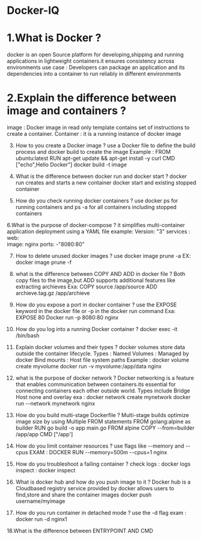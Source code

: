 # Docker-IQ

# 1.What is Docker ? 
docker is an open Source platform for developing,shipping and running applications in lightweight containers.it ensures consistency across
environments
use case : Developers can package an application and its dependencies into a container to run reliably in different environments

# 2.Explain the difference between image and containers ?
   image : Docker image in read only template contains set of instructions to create a container.
   Container : it is a running instance of docker image 

3. How to you create a Docker image ? 
   use a Docker file to define the build process and docker build to create the image
   Example : 
       FROM ubuntu:latest
       RUN apt-get update && apt-get install -y curl
       CMD ["echo",Hello Docker"]
     docker build -t image 

4. What is the difference between docker run and docker start ?
   docker run creates and starts a new container
   docker start and existing stopped container

5. How do you check running docker containers ?
    use docker ps for running containers and ps -a for all containers including stopped containers 

6.What is the purpose of docker-compose ?
  it simplifies multi-container application deployment using a YAML file
   example: 
        Version: "3"
         services :
            web:        
               image: nginx
               ports:
                  -"8080:80"

7. How to delete unused docker images ?
   use docker image prune -a
   EX: docker image prune -f

8. what is the difference between COPY AND ADD in docker file ?
   Both copy files to the image,but ADD supports additional features like extracting archieves 
   Exa: COPY source /app/source
        ADD archieve.tag.gz /app/archieve

9. How do you expose a port in docker container ?
   use the EXPOSE keyword in the docker file or -p in the docker run command
   Exa: EXPOSE 80
     Docker run -p 8080:80 nginx

10. How do you log into a running Docker container ? 
    docker exec -it <container  eid> /bin/bash

11. Explain docker volumes and their types ?
    docker volumes store data outside the container lifecycle. 
      Types :
            Named Volumes : Managed by docker
            Bind mounts : Host file system paths
      Example : docker volume create myvolume
                docker run -v myvolume:/app/data nginx

12. what is the purpose of docker network ?
    Docker networking is a feature that enables communication between containers.its essential for connecting containers each 
      other outside world. Types include
      Bridge
      Host
      none and overlay
      exa : docker network create mynetwork
            docker run --network mynetwork nginx   

13. How do you build multi-stage Dockerfile ?
    Multi-stage builds optimize image size by using Multiple FROM statements 
      FROM golang:alpine as builder
      RUN go build -o app main.go
      FROM alpine
      COPY --from=builder /app/app
      CMD ["/app']

14. How do you limit container resources ?
    use flags like --memory and --cpus
      EXAM :    DOCKER RUN --memory=500m --cpus=1 nginx

15. How do you troubleshoot a failing container ?
    check logs : docker logs <containerid>
    inspect : docker inspect <container id>

16. What is docker hub and how do you push image to it ? 
     Docker hub is a Cloudbased registry service provided by docker allows users to find,store and share the container images
      docker push username/myimage

17. How do you run container in detached mode ?
    use the -d flag
    exam : docker run -d nginx1

18.What is the difference between ENTRYPOINT AND CMD 















   
